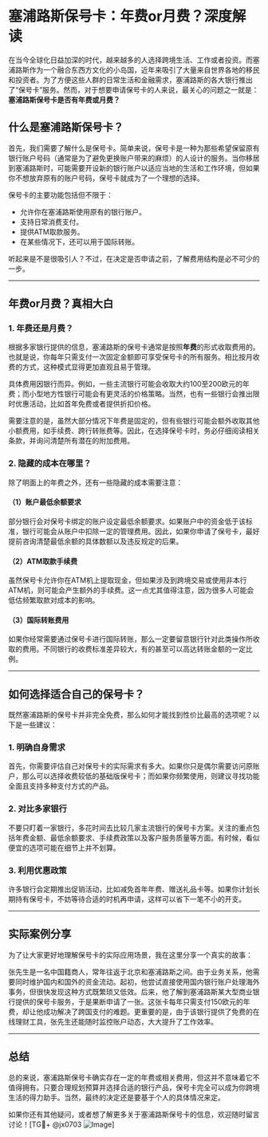 # 塞浦路斯保号卡：年费or月费？深度解读

在当今全球化日益加深的时代，越来越多的人选择跨境生活、工作或者投资。而塞浦路斯作为一个融合东西方文化的小岛国，近年来吸引了大量来自世界各地的移民和投资者。为了方便这些人群的日常生活和金融需求，塞浦路斯的各大银行推出了“保号卡”服务。然而，对于想要申请保号卡的人来说，最关心的问题之一就是：**塞浦路斯保号卡是否有年费或月费？**

## 什么是塞浦路斯保号卡？

首先，我们需要了解什么是保号卡。简单来说，保号卡是一种为那些希望保留原有银行账户号码（通常是为了避免更换账户带来的麻烦）的人设计的服务。当你移居到塞浦路斯时，可能需要开设新的银行账户以适应当地的生活和工作环境，但如果你不想放弃原有的账户号码，保号卡就成为了一个理想的选择。

保号卡的主要功能包括但不限于：
- 允许你在塞浦路斯使用原有的银行账户。
- 支持日常消费支付。
- 提供ATM取款服务。
- 在某些情况下，还可以用于国际转账。

听起来是不是很吸引人？不过，在决定是否申请之前，了解费用结构是必不可少的一步。

---

## 年费or月费？真相大白

### 1. **年费还是月费？**
根据多家银行提供的信息，塞浦路斯的保号卡通常是按照**年费**的形式收取费用的。也就是说，你每年只需支付一次固定金额即可享受保号卡的所有服务。相比按月收费的方式，这种模式显得更加直观且易于管理。

具体费用因银行而异。例如，一些主流银行可能会收取大约100至200欧元的年费；而小型地方性银行可能会有更灵活的价格策略。当然，也有一些银行会推出限时优惠活动，比如首年免费或者提供折扣价格。

需要注意的是，虽然大部分情况下年费是固定的，但有些银行可能会额外收取其他小额费用，如手续费、跨行转账费等。因此，在选择保号卡时，务必仔细阅读相关条款，并询问清楚所有潜在的附加费用。

### 2. **隐藏的成本在哪里？**
除了明面上的年费之外，还有一些隐藏的成本需要注意：

#### （1）账户最低余额要求
部分银行会对保号卡绑定的账户设定最低余额要求。如果账户中的资金低于该标准，银行可能会从账户中扣除一定的管理费用。因此，如果你申请了保号卡，最好提前咨询清楚最低余额的具体数额以及违反规定的后果。

#### （2）ATM取款手续费
虽然保号卡允许你在ATM机上提取现金，但如果涉及到跨境交易或使用非本行ATM机，则可能会产生额外的手续费。这一点尤其值得注意，因为很多人可能会低估频繁取款对成本的影响。

#### （3）国际转账费用
如果你经常需要通过保号卡进行国际转账，那么一定要留意银行针对此类操作所收取的费用。不同银行的收费标准差异较大，有的甚至可以高达转账金额的一定比例。

---

## 如何选择适合自己的保号卡？

既然塞浦路斯的保号卡并非完全免费，那么如何才能找到性价比最高的选项呢？以下是一些建议：

### 1. **明确自身需求**
首先，你需要评估自己对保号卡的实际需求有多大。如果你只是偶尔需要访问原账户，那么可以选择收费较低的基础版保号卡；而如果你频繁使用，则建议寻找功能全面且支持多种支付方式的产品。

### 2. **对比多家银行**
不要只盯着一家银行，多花时间去比较几家主流银行的保号卡方案。关注的重点包括年费金额、最低余额要求、手续费政策以及客户服务质量等方面。有时候，看似便宜的选项可能在细节上并不划算。

### 3. **利用优惠政策**
许多银行会定期推出促销活动，比如减免首年年费、赠送礼品卡等。如果你计划长期持有保号卡，不妨等待合适的时机再申请，这样可以省下一笔不小的开支。

---

## 实际案例分享

为了让大家更好地理解保号卡的实际应用场景，我在这里分享一个真实的故事：

张先生是一名中国籍商人，常年往返于北京和塞浦路斯之间。由于业务关系，他需要同时维护国内和国外的资金流动。起初，他尝试直接使用国内银行账户处理海外事务，但很快发现这种方式既繁琐又低效。后来，他了解到塞浦路斯某大型商业银行提供的保号卡服务，于是果断申请了一张。这张卡每年只需支付150欧元的年费，却让他成功解决了跨国支付的难题。更重要的是，由于该银行提供了免费的在线理财工具，张先生还能随时监控账户动态，大大提升了工作效率。

---

## 总结

总的来说，塞浦路斯保号卡确实存在一定的年费或相关费用，但这并不意味着它不值得拥有。只要合理规划预算并选择合适的银行产品，保号卡完全可以成为你跨境生活的得力助手。当然，最终的决定还是要基于个人的具体情况来定。

如果你还有其他疑问，或者想了解更多关于塞浦路斯保号卡的信息，欢迎随时留言讨论！[TG💪+ @jx0703 ![Image](https://github.com/user-attachments/assets/dbca1d08-cadb-493c-b0ec-ad6f7a83f270)]
